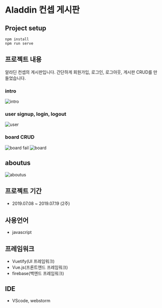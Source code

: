 # Aladdin 컨셉 게시판

## Project setup
```
npm install
npm run serve
```

## 프로젝트 내용

알라딘 컨셉의 게시판입니다. 간단하게 회원가입, 로그인, 로그아웃, 게시판 CRUD를 만들었습니다.

### intro

![intro](https://i.imgur.com/rwaTgFK.gifv)

### user signup, login, logout

![user](https://i.imgur.com/lsZ4gba.gifv)

### board CRUD

![board fail](https://i.imgur.com/FtPwfYF.gifv)
![board](https://i.imgur.com/z1NAlm7.gifv)

## aboutus

![aboutus](https://i.imgur.com/0JqHiST.gifv)

## 프로젝트 기간

* 2019.07.08 ~ 2019.07.19 (2주)

## 사용언어

* javascript

## 프레임워크

* Vuetify(UI 프레임워크)
* Vue.js(프론트엔드 프레임워크)
* firebase(백엔드 프레임워크)

## IDE

* VScode, webstorm



